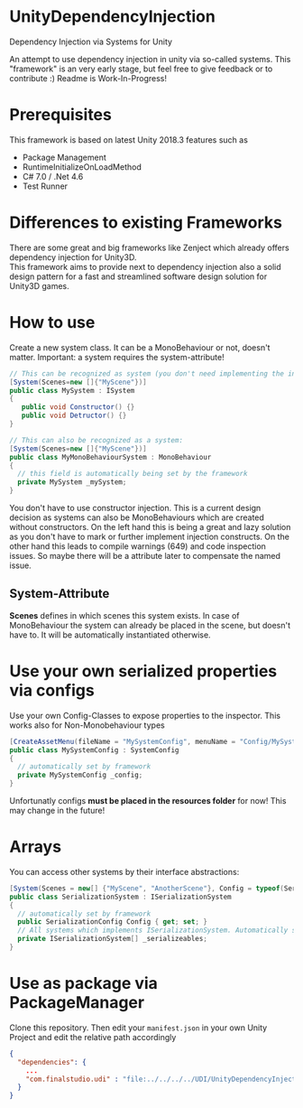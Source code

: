 # UnityDependencyInjection
Dependency Injection via Systems for Unity

An attempt to use dependency injection in unity via so-called systems. This "framework" is an very early stage, but feel free to give feedback or to contribute :)
Readme is Work-In-Progress!

# Prerequisites
This framework is based on latest Unity 2018.3 features such as
* Package Management
* RuntimeInitializeOnLoadMethod
* C# 7.0 / .Net 4.6
* Test Runner

# Differences to existing Frameworks
There are some great and big frameworks like Zenject which already offers dependency injection for Unity3D.  
This framework aims to provide next to dependency injection also  a solid design pattern for a fast and streamlined software design solution for Unity3D games. 

# How to use
Create a new system class. It can be a MonoBehaviour or not, doesn't matter. Important: a system requires the system-attribute!
```cs
// This can be recognized as system (you don't need implementing the interface):
[System(Scenes=new []{"MyScene"})]
public class MySystem : ISystem
{
   public void Constructor() {}
   public void Detructor() {}
}

// This can also be recognized as a system:
[System(Scenes=new []{"MyScene"})]
public class MyMonoBehaviourSystem : MonoBehaviour
{
  // this field is automatically being set by the framework
  private MySystem _mySystem;
}
```

You don't have to use constructor injection. This is a current design decision as systems can also be MonoBehaviours which are created without constructors. On the left hand this is being a great and lazy solution as you don't have to mark or further implement injection constructs. On the other hand this leads to compile warnings (649) and code inspection issues. So maybe there will be a attribute later to compensate the named issue.

## System-Attribute
**Scenes** defines in which scenes this system exists. In case of MonoBehaviour the system can already be placed in the scene, but doesn't have to. It will be automatically instantiated otherwise.

# Use your own serialized properties via configs
Use your own Config-Classes to expose properties to the inspector. This works also for Non-Monobehaviour types
```cs
[CreateAssetMenu(fileName = "MySystemConfig", menuName = "Config/MySystemConfig")]
public class MySystemConfig : SystemConfig
{
  // automatically set by framework
  private MySystemConfig _config;
}
```

Unfortunatly configs **must be placed in the resources folder** for now! This may change in the future!

# Arrays
You can access other systems by their interface abstractions:
```cs
[System(Scenes = new[] {"MyScene", "AnotherScene"}, Config = typeof(SerializationConfig))]
public class SerializationSystem : ISerializationSystem
{
  // automatically set by framework
  public SerializationConfig Config { get; set; }
  // All systems which implements ISerializationSystem. Automatically set by framework!
  private ISerializationSystem[] _serializeables;
}
```

# Use as package via PackageManager
Clone this repository. Then edit your `manifest.json` in your own Unity Project and edit the relative path accordingly
```json
{
  "dependencies": {
    ...
    "com.finalstudio.udi" : "file:../../../../UDI/UnityDependencyInjection/Assets"
  }
}
```

